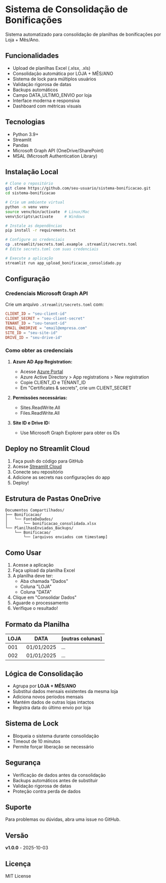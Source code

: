 # Sistema de Consolidação de Bonificações

Sistema automatizado para consolidação de planilhas de bonificações por Loja + Mês/Ano.

## Funcionalidades

- Upload de planilhas Excel (.xlsx, .xls)
- Consolidação automática por LOJA + MÊS/ANO
- Sistema de lock para múltiplos usuários
- Validação rigorosa de datas
- Backups automáticos
- Campo DATA_ULTIMO_ENVIO por loja
- Interface moderna e responsiva
- Dashboard com métricas visuais

## Tecnologias

- Python 3.9+
- Streamlit
- Pandas
- Microsoft Graph API (OneDrive/SharePoint)
- MSAL (Microsoft Authentication Library)

## Instalação Local

```bash
# Clone o repositório
git clone https://github.com/seu-usuario/sistema-bonificacao.git
cd sistema-bonificacao

# Crie um ambiente virtual
python -m venv venv
source venv/bin/activate  # Linux/Mac
venv\Scripts\activate     # Windows

# Instale as dependências
pip install -r requirements.txt

# Configure as credenciais
cp .streamlit/secrets.toml.example .streamlit/secrets.toml
# Edite secrets.toml com suas credenciais

# Execute a aplicação
streamlit run app_upload_bonificacao_consolidado.py
```

## Configuração

### Credenciais Microsoft Graph API

Crie um arquivo `.streamlit/secrets.toml` com:

```toml
CLIENT_ID = "seu-client-id"
CLIENT_SECRET = "seu-client-secret"
TENANT_ID = "seu-tenant-id"
EMAIL_ONEDRIVE = "email@empresa.com"
SITE_ID = "seu-site-id"
DRIVE_ID = "seu-drive-id"
```

### Como obter as credenciais

1. **Azure AD App Registration:**
   - Acesse [Azure Portal](https://portal.azure.com)
   - Azure Active Directory > App registrations > New registration
   - Copie CLIENT_ID e TENANT_ID
   - Em "Certificates & secrets", crie um CLIENT_SECRET

2. **Permissões necessárias:**
   - Sites.ReadWrite.All
   - Files.ReadWrite.All

3. **Site ID e Drive ID:**
   - Use Microsoft Graph Explorer para obter os IDs

## Deploy no Streamlit Cloud

1. Faça push do código para GitHub
2. Acesse [Streamlit Cloud](https://share.streamlit.io)
3. Conecte seu repositório
4. Adicione as secrets nas configurações do app
5. Deploy!

## Estrutura de Pastas OneDrive

```
Documentos Compartilhados/
├── Bonificacao/
│   └── FonteDeDados/
│       └── bonificacao_consolidada.xlsx
└── PlanilhasEnviadas_Backups/
    └── Bonificacao/
        └── [arquivos enviados com timestamp]
```

## Como Usar

1. Acesse a aplicação
2. Faça upload da planilha Excel
3. A planilha deve ter:
   - Aba chamada "Dados"
   - Coluna "LOJA"
   - Coluna "DATA"
4. Clique em "Consolidar Dados"
5. Aguarde o processamento
6. Verifique o resultado!

## Formato da Planilha

| LOJA | DATA | [outras colunas] |
|------|------|------------------|
| 001  | 01/01/2025 | ... |
| 002  | 01/01/2025 | ... |

## Lógica de Consolidação

- Agrupa por **LOJA + MÊS/ANO**
- Substitui dados mensais existentes da mesma loja
- Adiciona novos períodos mensais
- Mantém dados de outras lojas intactos
- Registra data do último envio por loja

## Sistema de Lock

- Bloqueia o sistema durante consolidação
- Timeout de 10 minutos
- Permite forçar liberação se necessário

## Segurança

- Verificação de dados antes da consolidação
- Backups automáticos antes de substituir
- Validação rigorosa de datas
- Proteção contra perda de dados

## Suporte

Para problemas ou dúvidas, abra uma issue no GitHub.

## Versão

**v1.0.0** - 2025-10-03

## Licença

MIT License
